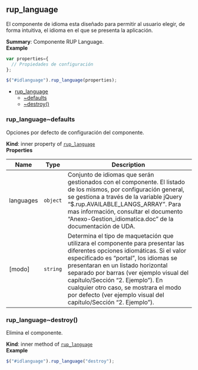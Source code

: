 <a name="module_rup_language"></a>

## rup\_language
El componente de idioma esta diseñado para permitir al usuario elegir, de forma intuitiva, el idioma en el que se presenta la aplicación.

**Summary**: Componente RUP Language.  
**Example**  
```js
var properties={  // Propiedades de configuración};$("#idlanguage").rup_language(properties);
```

* [rup_language](#module_rup_language)
    * [~defaults](#module_rup_language..defaults)
    * [~destroy()](#module_rup_language..destroy)

<a name="module_rup_language..defaults"></a>

### rup_language~defaults
Opciones por defecto de configuración del componente.

**Kind**: inner property of [<code>rup\_language</code>](#module_rup_language)  
**Properties**

| Name | Type | Description |
| --- | --- | --- |
| languages | <code>object</code> | Conjunto de idiomas que serán gestionados con el componente. El listado de los mismos, por configuración general, se gestiona a través de la variable jQuery “$.rup.AVAILABLE_LANGS_ARRAY”. Para mas información, consultar el documento “Anexo-Gestion_idiomatica.doc” de la documentación de UDA. |
| [modo] | <code>string</code> | Determina el tipo de maquetación que utilizara el componente para presentar las diferentes opciones idiomáticas. Si el valor especificado es “portal”, los idiomas se presentaran en un listado horizontal separado por barras (ver ejemplo visual del capítulo/Sección “2. Ejemplo”). En cualquier otro caso, se mostrara el modo por defecto (ver ejemplo visual del capítulo/Sección “2. Ejemplo”). |

<a name="module_rup_language..destroy"></a>

### rup_language~destroy()
Elimina el componente.

**Kind**: inner method of [<code>rup\_language</code>](#module_rup_language)  
**Example**  
```js
$("#idlanguage").rup_language("destroy");
```
